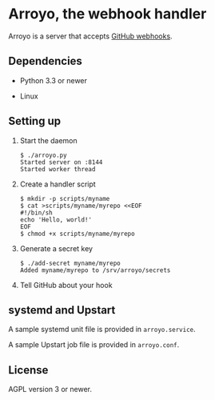 # Arroyo, the webhook handler

Arroyo is a server that accepts [GitHub webhooks].

[GitHub webhooks]: https://developer.github.com/webhooks/


## Dependencies

+ Python 3.3 or newer

+ Linux


## Setting up

1.  Start the daemon

        $ ./arroyo.py
        Started server on :8144
        Started worker thread

2.  Create a handler script

        $ mkdir -p scripts/myname
        $ cat >scripts/myname/myrepo <<EOF
        #!/bin/sh
        echo 'Hello, world!'
        EOF
        $ chmod +x scripts/myname/myrepo

3.  Generate a secret key

        $ ./add-secret myname/myrepo
        Added myname/myrepo to /srv/arroyo/secrets

4.  Tell GitHub about your hook


## systemd and Upstart

A sample systemd unit file is provided in `arroyo.service`.

A sample Upstart job file is provided in `arroyo.conf`.


## License

AGPL version 3 or newer.
